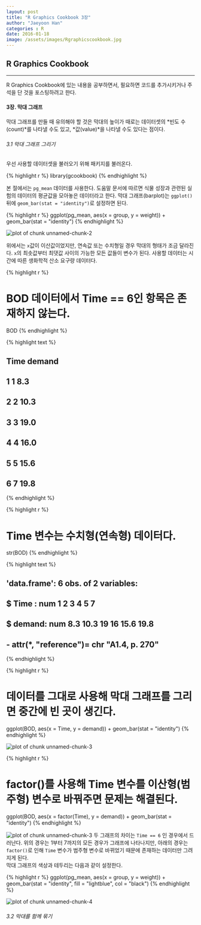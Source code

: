 ```yaml
---
layout: post
title: "R Graphics Cookbook 3장"
author: "Jaeyoon Han"
categories : R
date: 2016-01-18
image: /assets/images/Rgraphicscookbook.jpg
---
```


## R Graphics Cookbook

---

R Graphics Cookbook에 있는 내용을 공부하면서, 필요하면 코드를 추가시키거나 주석을 단 것을 포스팅하려고 한다.
        
#### 3장. 막대 그래프

막대 그래프를 만들 때 유의해야 할 것은 막대의 높이가 때로는 데이터셋의 *빈도 수(count)*를 나타낼 수도 있고, *값(value)*을 나타낼 수도 있다는 점이다.

###### 3.1 막대 그래프 그리기

우선 사용할 데이터셋을 불러오기 위해 패키지를 불러온다.

{% highlight r %}
library(gcookbook)
{% endhighlight %}

본 절에서는 `pg_mean` 데이터를 사용한다. 도움말 문서에 따르면 식물 성장과 관련된 실험의 데이터의 평균값을 모아놓은 데이터라고 한다.
막대 그래프(barplot)는 `ggplot()` 뒤에 `geom_bar(stat = "identity")`로 설정하면 된다.


{% highlight r %}
ggplot(pg_mean, aes(x = group, y = weight)) + geom_bar(stat = "identity")
{% endhighlight %}

![plot of chunk unnamed-chunk-2](/assets/article_images/2016-01-18-R-graphics-cookbook-chapter-3/unnamed-chunk-2-1.png)

위에서는 `x`값이 이산값이었지만, 연속값 또는 수치형일 경우 막대의 형태가 조금 달라진다. `x`의 최솟값부터 최댓값 사이의 가능한 모든 값들이 변수가 된다. 사용할 데이터는 시간에 따른 생화학적 산소 요구량 데이터다.


{% highlight r %}
# BOD 데이터에서 Time == 6인 항목은 존재하지 않는다.
BOD
{% endhighlight %}



{% highlight text %}
##   Time demand
## 1    1    8.3
## 2    2   10.3
## 3    3   19.0
## 4    4   16.0
## 5    5   15.6
## 6    7   19.8
{% endhighlight %}



{% highlight r %}
# Time 변수는 수치형(연속형) 데이터다.
str(BOD)
{% endhighlight %}



{% highlight text %}
## 'data.frame':	6 obs. of  2 variables:
##  $ Time  : num  1 2 3 4 5 7
##  $ demand: num  8.3 10.3 19 16 15.6 19.8
##  - attr(*, "reference")= chr "A1.4, p. 270"
{% endhighlight %}



{% highlight r %}
# 데이터를 그대로 사용해 막대 그래프를 그리면 중간에 빈 곳이 생긴다.
ggplot(BOD, aes(x = Time, y = demand)) + geom_bar(stat = "identity")
{% endhighlight %}

![plot of chunk unnamed-chunk-3](/assets/article_images/2016-01-18-R-graphics-cookbook-chapter-3/unnamed-chunk-3-1.png)

{% highlight r %}
# factor()를 사용해 Time 변수를 이산형(범주형) 변수로 바꿔주면 문제는 해결된다.
ggplot(BOD, aes(x = factor(Time), y = demand)) + geom_bar(stat = "identity")
{% endhighlight %}

![plot of chunk unnamed-chunk-3](/assets/article_images/2016-01-18-R-graphics-cookbook-chapter-3/unnamed-chunk-3-2.png)
두 그래프의 차이는 `Time == 6` 인 경우에서 드러난다. 위의 경우는 1부터 7까지의 모든 경우가 그래프에 나타나지만, 아래의 경우는 `factor()`로 인해 `Time` 변수가 범주형 변수로 바뀌었기 때문에 존재하는 데이터만 그려지게 된다.  
막대 그래프의 색상과 테두리는 다음과 같이 설정한다.

{% highlight r %}
ggplot(pg_mean, aes(x = group, y = weight)) +
	geom_bar(stat = "identity", fill = "lightblue", col = "black")
{% endhighlight %}

![plot of chunk unnamed-chunk-4](/assets/article_images/2016-01-18-R-graphics-cookbook-chapter-3/unnamed-chunk-4-1.png)

###### 3.2 막대를 함께 묶기
